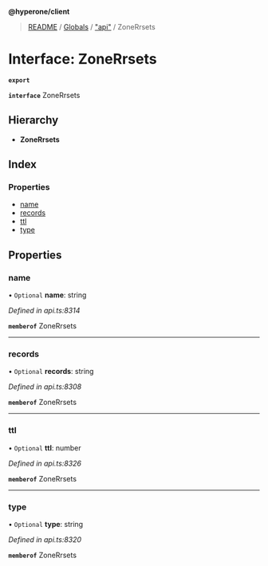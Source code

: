 **@hyperone/client**

> [README](../README.md) / [Globals](../globals.md) / ["api"](../modules/_api_.md) / ZoneRrsets

# Interface: ZoneRrsets

**`export`** 

**`interface`** ZoneRrsets

## Hierarchy

* **ZoneRrsets**

## Index

### Properties

* [name](_api_.zonerrsets.md#name)
* [records](_api_.zonerrsets.md#records)
* [ttl](_api_.zonerrsets.md#ttl)
* [type](_api_.zonerrsets.md#type)

## Properties

### name

• `Optional` **name**: string

*Defined in api.ts:8314*

**`memberof`** ZoneRrsets

___

### records

• `Optional` **records**: string

*Defined in api.ts:8308*

**`memberof`** ZoneRrsets

___

### ttl

• `Optional` **ttl**: number

*Defined in api.ts:8326*

**`memberof`** ZoneRrsets

___

### type

• `Optional` **type**: string

*Defined in api.ts:8320*

**`memberof`** ZoneRrsets
